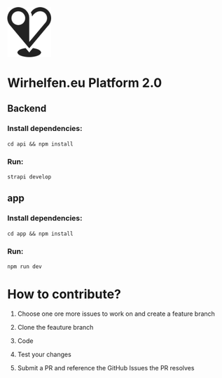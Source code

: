 <img src="app/public/WirHelfen_Logo_Schwarz.png" alt="logo" width="100"/>

# Wirhelfen.eu Platform 2.0

## Backend
### **Install dependencies:**
```
cd api && npm install
```

### **Run:**
```
strapi develop
```

## app
### **Install dependencies:**
```
cd app && npm install
```

### **Run:**
```
npm run dev
```



# How to contribute?
1. Choose one ore more issues to work on and create a feature branch

2. Clone the feauture branch
3. Code
4. Test your changes
5. Submit a PR and reference the GitHub Issues the PR resolves

